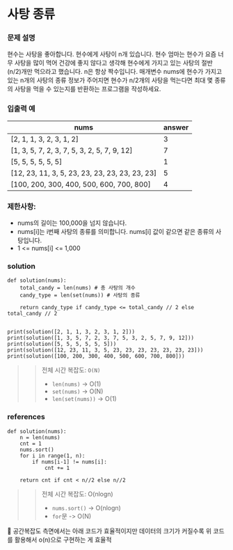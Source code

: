 # 사탕 종류 

### 문제 설명
현수는 사탕을 좋아합니다. 현수에게 사탕이 n개 있습니다.
현수 엄마는 현수가 요즘 너무 사탕을 많이 먹어 건강에 좋지 않다고 생각해 현수에게 가지고
있는 사탕의 절반 (n/2)개만 먹으라고 했습니다. n은 항상 짝수입니다.
매개변수 nums에 현수가 가지고 있는 n개의 사탕의 종류 정보가 주어지면 현수가 n/2개의 
사탕을 먹는다면 최대 몇 종류의 사탕을 먹을 수 있는지를 반환하는 프로그램을 작성하세요.

### 입출력 예
|nums |answer|
|---|---|
|[2, 1, 1, 3, 2, 3, 1, 2] |3|
|[1, 3, 5, 7, 2, 3, 7, 5, 3, 2, 5, 7, 9, 12] |7|
|[5, 5, 5, 5, 5, 5] |1|
|[12, 23, 11, 3, 5, 23, 23, 23, 23, 23, 23, 23] |5|
|[100, 200, 300, 400, 500, 600, 700, 800] |4|

### 제한사항:
* nums의 길이는 100,000을 넘지 않습니다.
* nums[i]는 i번째 사탕의 종류를 의미합니다. nums[i] 값이 같으면 같은 종류의 사탕입니다.
* 1 <= nums[i] <= 1,000

### solution
```
def solution(nums):
    total_candy = len(nums) # 총 사탕의 개수 
    candy_type = len(set(nums)) # 사탕의 종류 

    return candy_type if candy_type <= total_candy // 2 else total_candy // 2
    
                       
print(solution([2, 1, 1, 3, 2, 3, 1, 2]))
print(solution([1, 3, 5, 7, 2, 3, 7, 5, 3, 2, 5, 7, 9, 12]))
print(solution([5, 5, 5, 5, 5, 5]))
print(solution([12, 23, 11, 3, 5, 23, 23, 23, 23, 23, 23, 23]))
print(solution([100, 200, 300, 400, 500, 600, 700, 800]))
```
>> 전체 시간 복잡도: `O(N)`
>> * `len(nums)` -> O(1)
>> * `set(nums)` -> O(N)
>> * `len(set(nums))` -> O(1)


### references 
```
def solution(nums):
    n = len(nums)
    cnt = 1
    nums.sort() 
    for i in range(1, n):
        if nums[i-1] != nums[i]:
            cnt += 1
            
    return cnt if cnt < n//2 else n//2
```
>> 전체 시간 복잡도: O(nlogn)
>> * `nums.sort()` -> O(nlogn)
>> * `for`문 ->  O(N)

:memo: 공간복잡도 측면에서는 아래 코드가 효율적이지만 데이터의 크기가 커질수록 위 코드를 활용해서 o(n)으로 구현하는 게 효율적 





